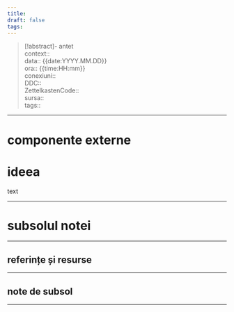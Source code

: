 ```yaml
---
title: 
draft: false
tags:
---
```

> [!abstract]- antet  
> context::  
> data:: {{date:YYYY.MM.DD}}  
> ora:: {{time:HH:mm}}  
> conexiuni::  
> DDC::  
> ZettelkastenCode::  
> sursa::  
> tags::  


---

# componente externe


# ideea

text


---
# subsolul notei
---
## referințe și resurse


---
## note de subsol
---


